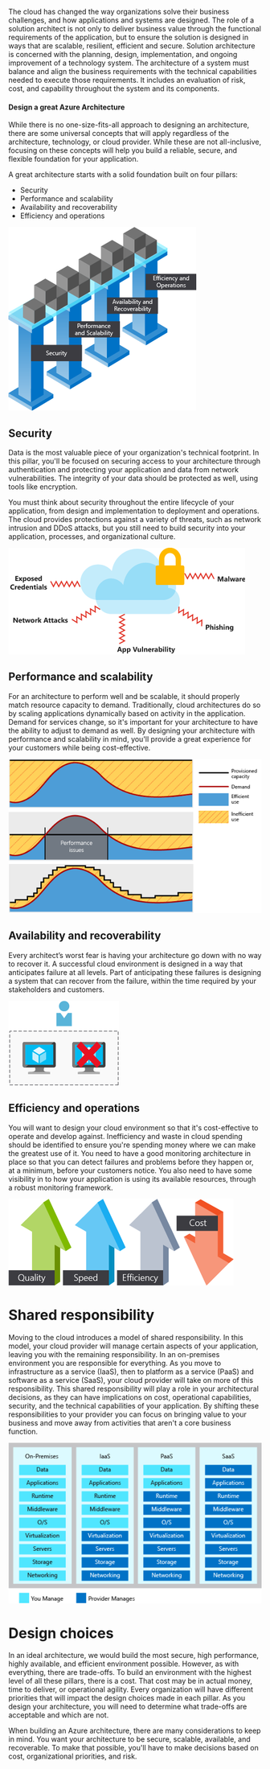 The cloud has changed the way organizations solve their business challenges, and how applications and systems are designed. The role of a solution architect is not only to deliver business value through the functional requirements of the application, but to ensure the solution is designed in ways that are scalable, resilient, efficient and secure. Solution architecture is concerned with the planning, design, implementation, and ongoing improvement of a technology system. The architecture of a system must balance and align the business requirements with the technical capabilities needed to execute those requirements. It includes an evaluation of risk, cost, and capability throughout the system and its components.

#### Design a great Azure Architecture

<!-- TODO: revisit this video after Ignite -->
<!-- > VIDEO: https://www.microsoft.com/videoplayer/embed/RE2yEv2 -->

While there is no one-size-fits-all approach to designing an architecture, there are some universal concepts that will apply regardless of the architecture, technology, or cloud provider. While these are not all-inclusive, focusing on these concepts will help you build a reliable, secure, and flexible foundation for your application.

A great architecture starts with a solid foundation built on four pillars:

* Security
* Performance and scalability
* Availability and recoverability
* Efficiency and operations

![An illustrations showing the Pillars of a great Azure architecture](../media/pillars.png)

## Security

Data is the most valuable piece of your organization's technical footprint. In this pillar, you'll be focused on securing access to your architecture through authentication and protecting your application and data from network vulnerabilities. The integrity of your data should be protected as well, using tools like encryption.

You must think about security throughout the entire lifecycle of your application, from design and implementation to deployment and operations. The cloud provides protections against a variety of threats, such as network intrusion and DDoS attacks, but you still need to build security into your application, processes, and organizational culture.

![An illustration showing the types of security threats and attacks that might affect your data in the cloud.](../media/security.png)

## Performance and scalability

For an architecture to perform well and be scalable, it should properly match resource capacity to demand. Traditionally, cloud architectures do so by scaling applications dynamically based on activity in the application. Demand for services change, so it's important for your architecture to have the ability to adjust to demand as well. By designing your architecture with performance and scalability in mind, you'll provide a great experience for your customers while being cost-effective.

![An illustration showing how resources in the cloud scale dynamically based on demand resulting in highly efficient usage. On the contrary when resources are implemented at a fixed level, it results in inefficient usage during low demand and shortage during the high demand periods.](../media/performance-demand.png)

## Availability and recoverability

Every architect’s worst fear is having your architecture go down with no way to recover it. A successful cloud environment is designed in a way that anticipates failure at all levels. Part of anticipating these failures is designing a system that can recover from the failure, within the time required by your stakeholders and customers.

![An illustration showing two virtual machines in a virtual network. One of the machines is shown as failed while the other is working to service customer requests.](../media/system-failure.png)

## Efficiency and operations

You will want to design your cloud environment so that it's cost-effective to operate and develop against. Inefficiency and waste in cloud spending should be identified to ensure you're spending money where we can make the greatest use of it. You need to have a good monitoring architecture in place so that you can detect failures and problems before they happen or, at a minimum, before your customers notice. You also need to have some visibility in to how your application is using its available resources, through a robust monitoring framework.

![An illustration showing increasing quality, speed, and efficiency while maintaining decreasing costs.](../media/efficiency.png)

# Shared responsibility

Moving to the cloud introduces a model of shared responsibility. In this model, your cloud provider will manage certain aspects of your application, leaving you with the remaining responsibility. In an on-premises environment you are responsible for everything. As you move to infrastructure as a service (IaaS), then to platform as a service (PaaS) and software as a service (SaaS), your cloud provider will take on more of this responsibility. This shared responsibility will play a role in your architectural decisions, as they can have implications on cost, operational capabilities, security, and the technical capabilities of your application. By shifting these responsibilities to your provider you can focus on bringing value to your business and move away from activities that aren't a core business function.

![An illustration showing the level of shared responsibilities in each type of Cloud service models](../media/cloud-responsibility-model.png)

# Design choices

In an ideal architecture, we would build the most secure, high performance, highly available, and efficient environment possible. However, as with everything, there are trade-offs. To build an environment with the highest level of all these pillars, there is a cost. That cost may be in actual money, time to deliver, or operational agility. Every organization will have different priorities that will impact the design choices made in each pillar. As you design your architecture, you will need to determine what trade-offs are acceptable and which are not.

When building an Azure architecture, there are many considerations to keep in mind. You want your architecture to be secure, scalable, available, and recoverable. To make that possible, you'll have to make decisions based on cost, organizational priorities, and risk.
